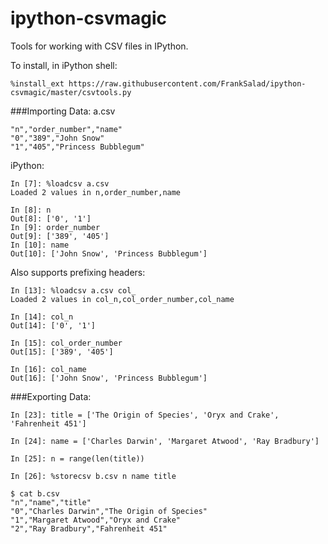 ipython-csvmagic
================

Tools for working with CSV files in IPython.

To install, in iPython shell:
```
%install_ext https://raw.githubusercontent.com/FrankSalad/ipython-csvmagic/master/csvtools.py
```

###Importing Data:
a.csv
```
"n","order_number","name"
"0","389","John Snow"
"1","405","Princess Bubblegum"
```

iPython:
```
In [7]: %loadcsv a.csv
Loaded 2 values in n,order_number,name

In [8]: n
Out[8]: ['0', '1']
In [9]: order_number
Out[9]: ['389', '405']
In [10]: name
Out[10]: ['John Snow', 'Princess Bubblegum']
```

Also supports prefixing headers:
```
In [13]: %loadcsv a.csv col_
Loaded 2 values in col_n,col_order_number,col_name

In [14]: col_n
Out[14]: ['0', '1']

In [15]: col_order_number
Out[15]: ['389', '405']

In [16]: col_name
Out[16]: ['John Snow', 'Princess Bubblegum']
```

###Exporting Data:
```
In [23]: title = ['The Origin of Species', 'Oryx and Crake', 'Fahrenheit 451']

In [24]: name = ['Charles Darwin', 'Margaret Atwood', 'Ray Bradbury']

In [25]: n = range(len(title))

In [26]: %storecsv b.csv n name title
```

```
$ cat b.csv 
"n","name","title"
"0","Charles Darwin","The Origin of Species"
"1","Margaret Atwood","Oryx and Crake"
"2","Ray Bradbury","Fahrenheit 451"
```
